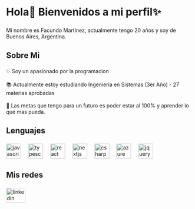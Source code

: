 <h1 align="left">Hola👋 Bienvenidos a mi perfil✨</h1>

###

<p align="left">Mi nombre es Facundo Martinez, actualmente tengo 20 años y soy de Buenos Aires, Argentina.</p>

###

<h2 align="left">Sobre Mi</h2>

###

<p align="left">✨ Soy un apasionado por la programacion<br><br>📚 Actualmente estoy estudiando Ingenieria en Sistemas (3er Año) - 27 materias aprobadas<br><br>🎯 Las metas que tengo para un futuro es poder estar al 100% y aprender lo que mas pueda.</p>

###

<h2 align="left">Lenguajes</h2>

###

<div align="left">
  <img src="https://cdn.jsdelivr.net/gh/devicons/devicon/icons/javascript/javascript-original.svg" height="40" alt="javascript logo"  />
  <img width="12" />
  <img src="https://cdn.jsdelivr.net/gh/devicons/devicon/icons/typescript/typescript-original.svg" height="40" alt="typescript logo"  />
  <img width="12" />
  <img src="https://cdn.jsdelivr.net/gh/devicons/devicon/icons/react/react-original.svg" height="40" alt="react logo"  />
  <img width="12" />
  <img src="https://cdn.jsdelivr.net/gh/devicons/devicon/icons/nextjs/nextjs-original.svg" height="40" alt="nextjs logo"  />
  <img width="12" />
  <img src="https://cdn.jsdelivr.net/gh/devicons/devicon/icons/csharp/csharp-original.svg" height="40" alt="csharp logo"  />
  <img width="12" />
  <img src="https://cdn.jsdelivr.net/gh/devicons/devicon/icons/azure/azure-original.svg" height="40" alt="azure logo"  />
  <img width="12" />
  <img src="https://cdn.jsdelivr.net/gh/devicons/devicon/icons/jquery/jquery-original.svg" height="40" alt="jquery logo"  />
</div>

###

<h2 align="left">Mis redes</h2>

###

<div align="left">
  <a href="https://www.linkedin.com/in/facundo-martinez-64397523b/" target="_blank">
    <img src="https://raw.githubusercontent.com/maurodesouza/profile-readme-generator/master/src/assets/icons/social/linkedin/default.svg" width="52" height="40" alt="linkedin logo"  />
  </a>
</div>

###
